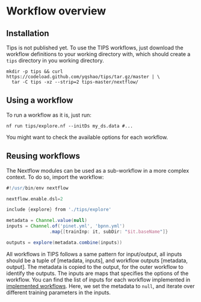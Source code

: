 # Workflow overview

## Installation

Tips is not published yet. To use the TIPS workflows, just download the workflow
definitions to your working directory with, which should create a `tips`
directory in you working directory.

```shell
mkdir -p tips && curl https://codeload.github.com/yqshao/tips/tar.gz/master | \
  tar -C tips -xz --strip=2 tips-master/nextflow/
```

## Using a workflow

To run a workflow as it is, just run:

```shell
nf run tips/explore.nf --initDs my_ds.data #...
```

You might want to check the available options for each workflow.

## Reusing workflows

The Nextflow modules can be used as a sub-workflow in a more complex context. To
do so, import the workflow:

```groovy
#!/usr/bin/env nextflow

nextflow.enable.dsl=2

include {explore} from './tips/explore'

metadata = Channel.value(null)
inputs = Channel.of('pinet.yml', 'bpnn.yml')
                .map{[trainInp: it, subDir: "$it.baseName"]}

outputs = explore(metadata.combine(inputs))
```

All workflows in TIPS follows a same pattern for input/output, all inputs should
be a tuple of [metadata, inputs], and workflow outputs [metadata, output]. The
metadata is copied to the output, for the outer workflow to identify the
outputs. The inputs are maps that specifies the options of the workflow. You can
find the list of inputs for each workflow implemented in [implemented
workflows](implements.md). Here, we set the metadata to `null`, and iterate over
different training parameters in the inputs.
